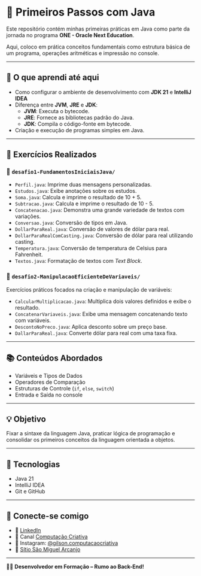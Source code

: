 # 🚀 Primeiros Passos com Java

Este repositório contém minhas primeiras práticas em Java como parte da jornada no programa **ONE - Oracle Next Education**.

Aqui, coloco em prática conceitos fundamentais como estrutura básica de um programa, operações aritméticas e impressão no console.

---

## 📘 O que aprendi até aqui

- Como configurar o ambiente de desenvolvimento com **JDK 21** e **IntelliJ IDEA**
- Diferença entre **JVM**, **JRE** e **JDK**:
  - **JVM**: Executa o bytecode.
  - **JRE**: Fornece as bibliotecas padrão do Java.
  - **JDK**: Compila o código-fonte em bytecode.
- Criação e execução de programas simples em Java.

---

## 🧪 Exercícios Realizados

### 📂 `desafio1-FundamentosIniciaisJava/`

- `Perfil.java`: Imprime duas mensagens personalizadas.
- `Estudos.java`: Exibe anotações sobre os estudos.
- `Soma.java`: Calcula e imprime o resultado de 10 + 5.
- `Subtracao.java`: Calcula e imprime o resultado de 10 - 5.
- `Concatenacao.java`: Demonstra uma grande variedade de textos com variações.
- `Conversao.java`: Conversão de tipos em Java.
- `DollarParaReal.java`: Conversão de valores de dólar para real.
- `DollarParaRealComCasting.java`: Conversão de dólar para real utilizando casting.
- `Temperatura.java`: Conversão de temperatura de Celsius para Fahrenheit.
- `Textos.java`: Formatação de textos com *Text Block*.

### 📂 `desafio2-ManipulacaoEficienteDeVariaveis/`

Exercícios práticos focados na criação e manipulação de variáveis:

- `CalcularMultiplicacao.java`: Multiplica dois valores definidos e exibe o resultado.
- `ConcatenarVariaveis.java`: Exibe uma mensagem concatenando texto com variáveis.
- `DescontoNoPreco.java`: Aplica desconto sobre um preço base.
- `DallarParaReal.java`: Converte dólar para real com uma taxa fixa.

---

## 📚 Conteúdos Abordados

- Variáveis e Tipos de Dados
- Operadores de Comparação
- Estruturas de Controle (`if`, `else`, `switch`)
- Entrada e Saída no console

---

## 💡 Objetivo

Fixar a sintaxe da linguagem Java, praticar lógica de programação e consolidar os primeiros conceitos da linguagem orientada a objetos.

---

## 🚀 Tecnologias

- Java 21
- IntelliJ IDEA
- Git e GitHub

---

## 🔗 Conecte-se comigo

- 📌 [LinkedIn](https://www.linkedin.com/in/gilsontavares)
- 📌 Canal [Computação Criativa](https://www.youtube.com/@computacaocriativa)
- 📌 Instagram: [@gilson.computacaocriativa](https://www.instagram.com/gilson.computacaocriativa)
- 📌 [Sítio São Miguel Arcanjo](https://site-oracao-sao-miguel.vercel.app/)

---

🧑‍💻 **Desenvolvedor em Formação – Rumo ao Back-End!**